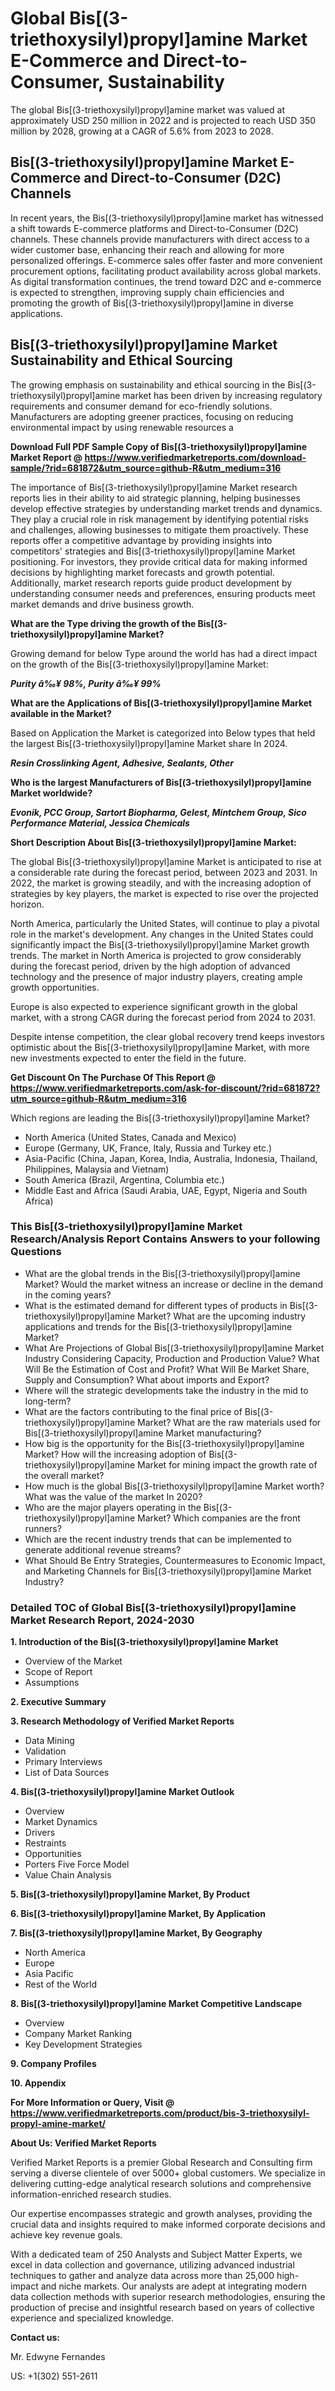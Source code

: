 <h1>Global Bis[(3-triethoxysilyl)propyl]amine Market E-Commerce and Direct-to-Consumer, Sustainability</h1><p class=""><p>The global Bis[(3-triethoxysilyl)propyl]amine market was valued at approximately USD 250 million in 2022 and is projected to reach USD 350 million by 2028, growing at a CAGR of 5.6% from 2023 to 2028.</p><h2>Bis[(3-triethoxysilyl)propyl]amine Market E-Commerce and Direct-to-Consumer (D2C) Channels</h2><p>In recent years, the Bis[(3-triethoxysilyl)propyl]amine market has witnessed a shift towards E-commerce platforms and Direct-to-Consumer (D2C) channels. These channels provide manufacturers with direct access to a wider customer base, enhancing their reach and allowing for more personalized offerings. E-commerce sales offer faster and more convenient procurement options, facilitating product availability across global markets. As digital transformation continues, the trend toward D2C and e-commerce is expected to strengthen, improving supply chain efficiencies and promoting the growth of Bis[(3-triethoxysilyl)propyl]amine in diverse applications.<h2>Bis[(3-triethoxysilyl)propyl]amine Market Sustainability and Ethical Sourcing</h2><p>The growing emphasis on sustainability and ethical sourcing in the Bis[(3-triethoxysilyl)propyl]amine market has been driven by increasing regulatory requirements and consumer demand for eco-friendly solutions. Manufacturers are adopting greener practices, focusing on reducing environmental impact by using renewable resources a</p><p class=""><strong>Download Full PDF Sample Copy of Bis[(3-triethoxysilyl)propyl]amine Market Report @ <a href="https://www.verifiedmarketreports.com/download-sample/?rid=681872&utm_source=github-R&utm_medium=316" target="_blank">https://www.verifiedmarketreports.com/download-sample/?rid=681872&utm_source=github-R&utm_medium=316</a></strong></p><p>The importance of&nbsp;Bis[(3-triethoxysilyl)propyl]amine Market research reports lies in their ability to aid strategic planning, helping businesses develop effective strategies by understanding market trends and dynamics. They play a crucial role in risk management by identifying potential risks and challenges, allowing businesses to mitigate them proactively. These reports offer a competitive advantage by providing insights into competitors' strategies and Bis[(3-triethoxysilyl)propyl]amine Market positioning. For investors, they provide critical data for making informed decisions by highlighting market forecasts and growth potential. Additionally, market research reports guide product development by understanding consumer needs and preferences, ensuring products meet market demands and drive business growth.</p><p><strong>What are the&nbsp;Type driving the growth of the Bis[(3-triethoxysilyl)propyl]amine Market?</strong></p><p id="" class="">Growing demand for below Type around the world has had a direct impact on the growth of the Bis[(3-triethoxysilyl)propyl]amine Market:</p><p class=""><em><strong>Purity â‰¥ 98%, Purity â‰¥ 99%</strong></em></p><p class=""><strong>What are the&nbsp;Applications&nbsp;of Bis[(3-triethoxysilyl)propyl]amine Market available in the Market?</strong></p><p id="" class="">Based on Application the Market is categorized into Below types that held the largest Bis[(3-triethoxysilyl)propyl]amine Market share In 2024.</p><p class=""><em><strong>Resin Crosslinking Agent, Adhesive, Sealants, Other</strong></em></p><p class=""><strong>Who is the largest Manufacturers of Bis[(3-triethoxysilyl)propyl]amine Market worldwide?</strong></p><p><em><strong>Evonik, PCC Group, Sartort Biopharma, Gelest, Mintchem Group, Sico Performance Material, Jessica Chemicals</strong></em></p><p id="" class=""><strong>Short Description About Bis[(3-triethoxysilyl)propyl]amine Market:</strong></p><p>The global Bis[(3-triethoxysilyl)propyl]amine Market is anticipated to rise at a considerable rate during the forecast period, between 2023 and 2031. In 2022, the market is growing steadily, and with the increasing adoption of strategies by key players, the market is expected to rise over the projected horizon.</p><p>North America, particularly the United States, will continue to play a pivotal role in the market's development. Any changes in the United States could significantly impact the Bis[(3-triethoxysilyl)propyl]amine Market growth trends. The market in North America is projected to grow considerably during the forecast period, driven by the high adoption of advanced technology and the presence of major industry players, creating ample growth opportunities.</p><p>Europe is also expected to experience significant growth in the global market, with a strong CAGR during the forecast period from 2024 to 2031.</p><p>Despite intense competition, the clear global recovery trend keeps investors optimistic about the Bis[(3-triethoxysilyl)propyl]amine Market, with more new investments expected to enter the field in the future.</p><p id="" class=""><strong>Get Discount On The Purchase Of This Report @ <a href="https://www.verifiedmarketreports.com/ask-for-discount/?rid=681872?utm_source=github-R&utm_medium=316" target="_blank">https://www.verifiedmarketreports.com/ask-for-discount/?rid=681872?utm_source=github-R&utm_medium=316</a></strong></p><p class="">Which regions are leading the Bis[(3-triethoxysilyl)propyl]amine Market?</p><ul><li>North America (United States, Canada and Mexico)</li><li>Europe (Germany, UK, France, Italy, Russia and Turkey etc.)</li><li>Asia-Pacific (China, Japan, Korea, India, Australia, Indonesia, Thailand, Philippines, Malaysia and Vietnam)</li><li>South America (Brazil, Argentina, Columbia etc.)</li><li>Middle East and Africa (Saudi Arabia, UAE, Egypt, Nigeria and South Africa)</li></ul><h3 id="" class="">This Bis[(3-triethoxysilyl)propyl]amine Market Research/Analysis Report Contains Answers to your following Questions</h3><ul><li>What are the global trends in the Bis[(3-triethoxysilyl)propyl]amine Market? Would the market witness an increase or decline in the demand in the coming years?</li><li>What is the estimated demand for different types of products in Bis[(3-triethoxysilyl)propyl]amine Market? What are the upcoming industry applications and trends for the Bis[(3-triethoxysilyl)propyl]amine Market?</li><li>What Are Projections of Global Bis[(3-triethoxysilyl)propyl]amine Market Industry Considering Capacity, Production and Production Value? What Will Be the Estimation of Cost and Profit? What Will Be Market Share, Supply and Consumption? What about imports and Export?</li><li>Where will the strategic developments take the industry in the mid to long-term?</li><li>What are the factors contributing to the final price of Bis[(3-triethoxysilyl)propyl]amine Market? What are the raw materials used for Bis[(3-triethoxysilyl)propyl]amine Market manufacturing?</li><li>How big is the opportunity for the Bis[(3-triethoxysilyl)propyl]amine Market? How will the increasing adoption of Bis[(3-triethoxysilyl)propyl]amine Market for mining impact the growth rate of the overall market?</li><li>How much is the global Bis[(3-triethoxysilyl)propyl]amine Market worth? What was the value of the market In 2020?</li><li>Who are the major players operating in the Bis[(3-triethoxysilyl)propyl]amine Market? Which companies are the front runners?</li><li>Which are the recent industry trends that can be implemented to generate additional revenue streams?</li><li>What Should Be Entry Strategies, Countermeasures to Economic Impact, and Marketing Channels for Bis[(3-triethoxysilyl)propyl]amine Market Industry?</li></ul><h3 id="" class="">Detailed TOC of Global Bis[(3-triethoxysilyl)propyl]amine Market Research Report, 2024-2030</h3><p id="" class=""><strong>1. Introduction of the Bis[(3-triethoxysilyl)propyl]amine Market</strong></p><ul><li>Overview of the Market</li><li>Scope of Report</li><li>Assumptions</li></ul><p id="" class=""><strong>2. Executive Summary</strong></p><p id="" class=""><strong>3. Research Methodology of Verified Market Reports</strong></p><ul><li>Data Mining</li><li>Validation</li><li>Primary Interviews</li><li>List of Data Sources</li></ul><p id="" class=""><strong>4. Bis[(3-triethoxysilyl)propyl]amine Market Outlook</strong></p><ul><li>Overview</li><li>Market Dynamics</li><li>Drivers</li><li>Restraints</li><li>Opportunities</li><li>Porters Five Force Model</li><li>Value Chain Analysis</li></ul><p id="" class=""><strong>5. Bis[(3-triethoxysilyl)propyl]amine Market, By Product</strong></p><p id="" class=""><strong>6. Bis[(3-triethoxysilyl)propyl]amine Market, By Application</strong></p><p id="" class=""><strong>7. Bis[(3-triethoxysilyl)propyl]amine Market, By Geography</strong></p><ul><li>North America</li><li>Europe</li><li>Asia Pacific</li><li>Rest of the World</li></ul><p id="" class=""><strong>8. Bis[(3-triethoxysilyl)propyl]amine Market Competitive Landscape</strong></p><ul><li>Overview</li><li>Company Market Ranking</li><li>Key Development Strategies</li></ul><p id="" class=""><strong>9. Company Profiles</strong></p><p id="" class=""><strong>10. Appendix</strong></p><p id="" class=""><strong>For More Information or Query, Visit @ <a href="https://www.verifiedmarketreports.com/product/bis-3-triethoxysilyl-propyl-amine-market/" target="_blank">https://www.verifiedmarketreports.com/product/bis-3-triethoxysilyl-propyl-amine-market/</a></strong></p><p id="" class=""><strong>About Us: Verified Market Reports</strong></p><p id="" class="">Verified Market Reports is a premier Global Research and Consulting firm serving a diverse clientele of over 5000+ global customers. We specialize in delivering cutting-edge analytical research solutions and comprehensive information-enriched research studies.</p><p id="" class="">Our expertise encompasses strategic and growth analyses, providing the crucial data and insights required to make informed corporate decisions and achieve key revenue goals.</p><p id="" class="">With a dedicated team of 250 Analysts and Subject Matter Experts, we excel in data collection and governance, utilizing advanced industrial techniques to gather and analyze data across more than 25,000 high-impact and niche markets. Our analysts are adept at integrating modern data collection methods with superior research methodologies, ensuring the production of precise and insightful research based on years of collective experience and specialized knowledge.</p><p id="" class=""><strong>Contact us:</strong></p><p id="" class="">Mr. Edwyne Fernandes</p><p id="" class="">US: +1(302) 551-2611</p>